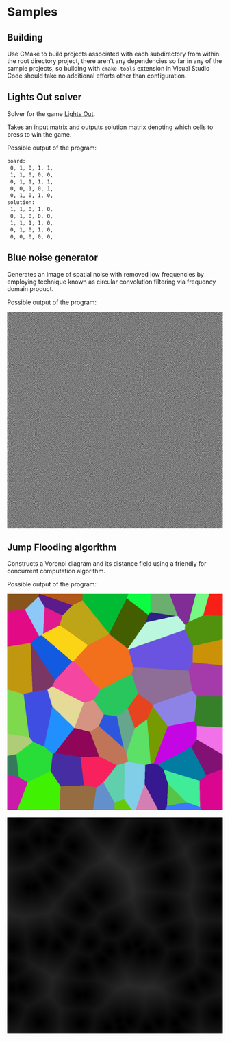 # Samples

## Building

Use CMake to build projects associated with each subdirectory from within the root directory project, there aren't any dependencies so far in any of the sample projects, so building with `cmake-tools` extension in Visual Studio Code should take no additional efforts other than configuration.

## Lights Out solver

Solver for the game [Lights Out](https://en.wikipedia.org/wiki/Lights_Out_(game)).

Takes an input matrix and outputs solution matrix denoting which cells to press to win the game.

Possible output of the program:
```
board:
 0, 1, 0, 1, 1,
 1, 1, 0, 0, 0,
 0, 1, 1, 1, 1,
 0, 0, 1, 0, 1,
 0, 1, 0, 1, 0,
solution:
 1, 1, 0, 1, 0,
 0, 1, 0, 0, 0,
 1, 1, 1, 1, 0,
 0, 1, 0, 1, 0,
 0, 0, 0, 0, 0,
 ```

## Blue noise generator

Generates an image of spatial noise with removed low frequencies by employing technique known as circular convolution filtering via frequency domain product.

Possible output of the program:

![Blue noise image](/samples/readme_images/bluenoise.png)

## Jump Flooding algorithm

Constructs a Voronoi diagram and its distance field using a friendly for concurrent computation algorithm.

Possible output of the program:

![Voronoi diagram](/samples/readme_images/voronoi.png)

![Distance field of the Voronoi diagram](/samples/readme_images/distancefield.png)